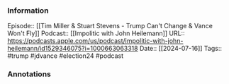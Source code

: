 ### Information

Episode:: [[Tim Miller & Stuart Stevens - Trump Can't Change & Vance Won't Fly]]
Podcast:: [[Impolitic with John Heilemann]]
URL:: https://podcasts.apple.com/us/podcast/impolitic-with-john-heilemann/id1529346075?i=1000663063318
Date:: [[2024-07-16]]
Tags:: #trump #jdvance #election24
#podcast


### Annotations

